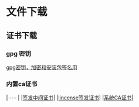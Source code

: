 # 文件下载
## 证书下载
### gpg 密钥
  <a href="https://tinyautos.github.io/certs/B0EBFE307E5E50FF5A41E42DDADE5A353A7BAD8A.gpg" >gpg密钥，加密和安装包签名用</a>
  <br/>
### 内置ca证书
| --- |
|<a href="https://tinyautos.github.io/certs/intermediateCA.crt">签发中间证书</a>|
|<a href="https://tinyautos.github.io/certs/sign.crt">lincense签发证书</a>|
|<a href="https://tinyautos.github.io/certs/rootCA.crt" >系统CA证书</a>|
